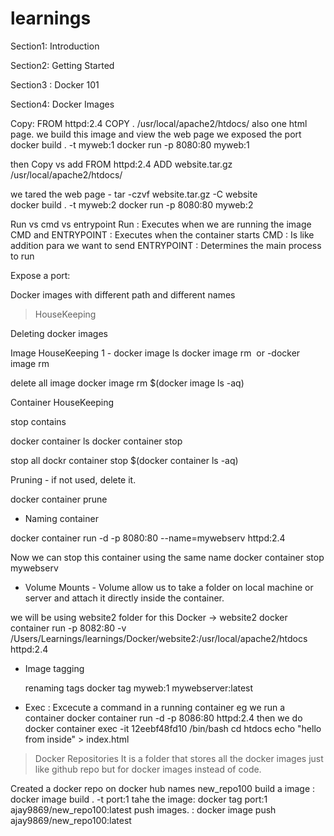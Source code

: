 # learnings

Section1: Introduction

Section2: Getting Started

Section3 : Docker 101

Section4: Docker Images

Copy: FROM httpd:2.4
COPY . /usr/local/apache2/htdocs/
also one html page.
 we build this image 
 and view the web page we exposed the port
 docker build . -t myweb:1
 docker run -p 8080:80 myweb:1

then Copy vs add
FROM httpd:2.4
ADD website.tar.gz /usr/local/apache2/htdocs/

we tared the web page -    tar -czvf website.tar.gz -C website  
docker build . -t myweb:2 
 docker run -p 8080:80 myweb:2

 Run vs cmd vs entrypoint
 Run : Executes when we are running the image
 CMD and ENTRYPOINT : Executes when the container starts
   CMD : Is like addition para we want to send
   ENTRYPOINT : Determines the main process to run
 
 Expose a port:

 Docker images with different path and different names







> HouseKeeping

Deleting docker images

Image HouseKeeping
1 - docker image ls
docker image rm <image id from above cmd> 
or
-docker image rm <image name>

delete all image
docker image rm $(docker image ls -aq)


Container HouseKeeping

stop contains

docker container ls
docker container stop <container ID>

stop all
dockr container stop $(docker container ls -aq)


Pruning - if not used, delete it. 

docker container prune


- Naming container

docker container run -d -p 8080:80 --name=mywebserv httpd:2.4
 
 Now we can stop this container using the same name
  docker container stop mywebserv



- Volume Mounts - Volume allow us to take a folder on local machine or server and attach it directly inside the container.

 we will be using website2 folder for this  Docker -> website2
    docker container run -p 8082:80 -v  /Users/Learnings/learnings/Docker/website2:/usr/local/apache2/htdocs httpd:2.4

- Image tagging

  renaming tags
  docker tag myweb:1 mywebserver:latest


- Exec : Excecute a command in a running container
  eg we run a container 
   docker container run -d -p 8086:80 httpd:2.4
   then we do
   docker container exec -it 12eebf48fd10 /bin/bash
    cd htdocs
    echo "hello from inside" > index.html     <!-- overwrites index.html with the text "hello from inside" -->



> Docker Repositories 
  It is a folder that stores all the docker images just like github repo but for docker images instead of code.

 Created a docker repo on docker hub names new_repo100
 build a image :  docker image build . -t port:1
 tahe the image: docker tag port:1 ajay9869/new_repo100:latest
 push images.  : docker image push ajay9869/new_repo100:latest

